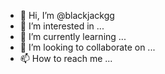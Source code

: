 - 👋 Hi, I’m @blackjackgg
- 👀 I’m interested in ...
- 🌱 I’m currently learning ...
- 💞️ I’m looking to collaborate on ...
- 📫 How to reach me ...

<!---
blackjackgg/blackjackgg is a ✨ special ✨ repository because its `README.md` (this file) appears on your GitHub profile.
You can click the Preview link to take a look at your changes.
--->
